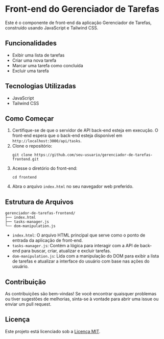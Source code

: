 # Front-end do Gerenciador de Tarefas

Este é o componente de front-end da aplicação Gerenciador de Tarefas, construído usando JavaScript e Tailwind CSS.

## Funcionalidades

- Exibir uma lista de tarefas
- Criar uma nova tarefa
- Marcar uma tarefa como concluída
- Excluir uma tarefa

## Tecnologias Utilizadas

- JavaScript
- Tailwind CSS

## Como Começar

1. Certifique-se de que o servidor de API back-end esteja em execução. O front-end espera que o back-end esteja disponível em `http://localhost:3000/api/tasks`.
2. Clone o repositório:
   ```
   git clone https://github.com/seu-usuario/gerenciador-de-tarefas-frontend.git
   ```
3. Acesse o diretório do front-end:
   ```
   cd frontend
   ```
4. Abra o arquivo `index.html` no seu navegador web preferido.

## Estrutura de Arquivos

```
gerenciador-de-tarefas-frontend/
├── index.html
├── tasks-manager.js
└── dom-manipulation.js
```

- `index.html`: O arquivo HTML principal que serve como o ponto de entrada da aplicação de front-end.
- `tasks-manager.js`: Contém a lógica para interagir com a API de back-end para buscar, criar, atualizar e excluir tarefas.
- `dom-manipulation.js`: Lida com a manipulação do DOM para exibir a lista de tarefas e atualizar a interface do usuário com base nas ações do usuário.

## Contribuição

As contribuições são bem-vindas! Se você encontrar quaisquer problemas ou tiver sugestões de melhorias, sinta-se à vontade para abrir uma issue ou enviar um pull request.

## Licença

Este projeto está licenciado sob a [Licença MIT](LICENSE).